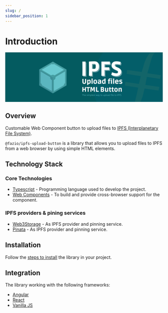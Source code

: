 ```yaml
---
slug: /
sidebar_position: 1
---
```


# Introduction

<img src="img/banner.png" />


## Overview

Customable Web Component button to upload files to [IPFS (Interplanetary File System)](https://ipfs.io/).

`@fazio/ipfs-upload-button` is a library that allows you to upload files to IPFS from a web browser by using simple HTML elements.

## Technology Stack

### Core Technologies

  - [Typescript](https://www.typescriptlang.org/) - Programming language used to develop the project.
  - [Web Components](https://developer.mozilla.org/en-US/docs/Web/Web_Components) - To build and provide cross-browser support for the component.

### IPFS providers & pining services
  - [Web3Storage](https://web3.storage/) - As IPFS provider and pinning service.
  - [Pinata](https://pinata.cloud/) - As IPFS provider and pinning service.

    
## Installation 

Follow the [steps to install](./install) the library in your project.

## Integration

The library working with the following frameworks:

  - [Angular](/category/angular)
  - [React](/category/reactjs)
  - [Vanilla JS](/category/vanilla-javascript)